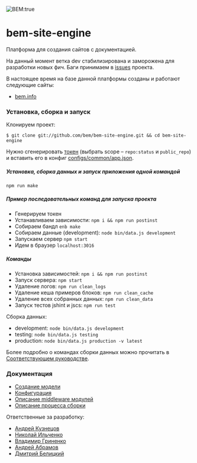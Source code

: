 ![BEM:true](http://img.shields.io/badge/bem-true-yellow.svg?style=flat)

bem-site-engine
========

Платформа для создания сайтов с документацией.

На данный момент ветка dev стабилизирована и заморожена для разработки новых фич. Баги принимаем в [issues](https://github.com/bem/bem-site-engine/issues) проекта.

В настоящее время на базе данной платформы созданы и работают следующие сайты:
* [bem.info](https://bem.info/)

### Установка, сборка и запуск

Клонируем проект:
```
$ git clone git://github.com/bem/bem-site-engine.git && cd bem-site-engine
```

Нужно сгенерировать [токен](https://help.github.com/articles/creating-an-access-token-for-command-line-use/) (выбрать scope – `repo:status` и `public_repo`) и вставить его в конфиг [configs/common/app.json](https://github.com/bem/bem-site-engine/blob/dev/configs/common/app.json#L36).

##### Установка, сборка данных и запуск приложения одной командой

```
npm run make
```

##### Пример последовательных команд для запуска проекта

* Генерируем токен
* Устанавливаем зависимости: `npm i && npm run postinst`
* Собираем бандл `enb make`
* Собираем данные (development): `node bin/data.js development`
* Запускаем сервер `npm start`
* Идем в браузер `localhost:3016`


##### Команды

* Установка зависимостей: `npm i && npm run postinst`
* Запуск сервера: `npm start`
* Удаление логов: `npm run clean_logs`
* Удаление кеша примеров блоков: `npm run clean_cache`
* Удаление всех собранных данных: `npm run clean_data`
* Запуск тестов jshint и jscs: `npm run test`

Сборка данных:

* development: `node bin/data.js development`
* testing: `node bin/data.js testing`
* production: `node bin/data.js production -v latest`

Более подробно о командах сборки данных можно прочитать в [Соответствующем руководстве](./docs/data_compiling.ru.md).

### Документация

* [Создание модели](./docs/model.ru.md)
* [Конфигурация](./docs/config.ru.md)
* [Описание middleware модулей](./docs/middleware.ru.md)
* [Описание процесса сборки](./docs/data_compiling.ru.md)

Ответственные за разработку:

* [Андрей Кузнецов](https://github.com/tormozz48)
* [Николай Ильченко](https://github.com/tavriaforever)
* [Владимир Гриненко](https://github.com/tadatuta)
* [Андрей Абрамов](https://github.com/andrewblond)
* [Дмитрий Белицкий](https://github.com/dab)
